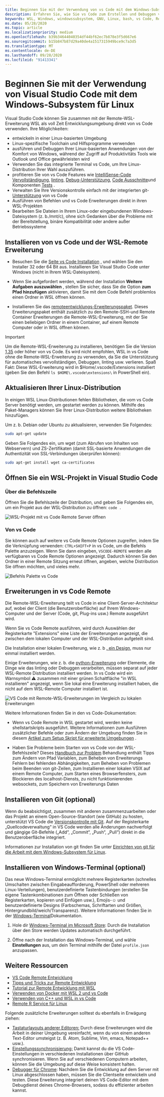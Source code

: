```yaml
---
title: Beginnen Sie mit der Verwendung von vs Code mit dem Windows-Subsystem für Linux
description: Erfahren Sie, wie Sie vs Code zum Erstellen und Debuggen von Code mithilfe des Windows-Subsystems für Linux einrichten.
keywords: WSL, Windows, windowssubsystem, GNU, Linux, bash, vs Code, Remote Extension, Debug, Path, Visual Studio
ms.date: 05/28/2020
ms.topic: article
ms.localizationpriority: medium
ms.openlocfilehash: b39b34644040354df44bf62ec7b878e3f5d667e6
ms.sourcegitcommit: b15b847b87d29a40de4a1517315949bce9c7a3d5
ms.translationtype: MT
ms.contentlocale: de-DE
ms.lasthandoff: 09/28/2020
ms.locfileid: "91413341"
---
```

# <a name="get-started-using-visual-studio-code-with-windows-subsystem-for-linux"></a>Beginnen Sie mit der Verwendung von Visual Studio Code mit dem Windows-Subsystem für Linux

Visual Studio Code können Sie zusammen mit der Remote-WSL-Erweiterung WSL als voll Zeit Entwicklungsumgebung direkt von vs Code verwenden. Ihre Möglichkeiten:

* entwickeln in einer Linux-basierten Umgebung
* Linux-spezifische Toolchain und Hilfsprogramme verwenden
* ausführen und Debuggen Ihrer Linux-basierten Anwendungen von der Komfort von Windows, während der Zugriff auf Produktivitäts Tools wie Outlook und Office gewährleisten wird
* Verwenden Sie das integrierte Terminal vs Code, um Ihre Linux-Distribution Ihrer Wahl auszuführen.
* profitieren Sie von vs Code Features wie [IntelliSense-Code Vervollständigung](https://code.visualstudio.com/docs/editor/intellisense), [linting](https://code.visualstudio.com/docs/python/linting), [Debug-Unterstützung](https://code.visualstudio.com/docs/nodejs/nodejs-debugging), [Code Ausschnitte](https://code.visualstudio.com/docs/editor/userdefinedsnippets)und Komponenten [Tests](https://code.visualstudio.com/docs/python/testing) .
* Verwalten Sie Ihre Versionskontrolle einfach mit der integrierten git- [Unterstützung](https://code.visualstudio.com/docs/editor/versioncontrol#_git-support) von vs Code
* Ausführen von Befehlen und vs Code Erweiterungen direkt in ihren WSL-Projekten
* Bearbeiten Sie Dateien in Ihrem Linux-oder eingebundenen Windows-Dateisystem (z. b./mnt/c), ohne sich Gedanken über die Probleme mit der Bereitstellung, binäre Kompatibilität oder andere außer Betriebssysteme

## <a name="install-vs-code-and-the-remote-wsl-extension"></a>Installieren von vs Code und der WSL-Remote Erweiterung

* Besuchen Sie die [Seite vs Code Installation](https://code.visualstudio.com/download) , und wählen Sie den Installer 32 oder 64 Bit aus. Installieren Sie Visual Studio Code unter Windows (nicht in Ihrem WSL-Dateisystem).

* Wenn Sie aufgefordert werden, während der Installation **Weitere Aufgaben auszuwählen** , stellen Sie sicher, dass Sie die Option **zum Pfad hinzufügen** aktivieren, damit Sie mit dem Code Befehl problemlos einen Ordner in WSL öffnen können.

* Installieren Sie das [remoteentwicklungs-Erweiterungspaket](https://marketplace.visualstudio.com/items?itemName=ms-vscode-remote.vscode-remote-extensionpack). Dieses Erweiterungspaket enthält zusätzlich zu den Remote-SSH-und Remote Container Erweiterungen die Remote-WSL-Erweiterung, mit der Sie einen beliebigen Ordner in einem Container, auf einem Remote Computer oder in WSL öffnen können.

> [!IMPORTANT]
> Um die Remote-WSL-Erweiterung zu installieren, benötigen Sie die Version [1,35](https://code.visualstudio.com/updates/v1_35) oder höher von vs Code. Es wird nicht empfohlen, WSL in vs Code ohne die Remote-WSL-Erweiterung zu verwenden, da Sie die Unterstützung für automatisches vervollständigen, Debuggen, linting usw. verlieren. Spaß Fakt: Diese WSL-Erweiterung wird in $Home/.vscode/Extensions installiert (geben Sie den Befehl `ls $HOME\.vscode\extensions\` in PowerShell ein).

## <a name="update-your-linux-distribution"></a>Aktualisieren Ihrer Linux-Distribution

In einigen WSL Linux-Distributionen fehlen Bibliotheken, die vom vs Code Server benötigt werden, um gestartet werden zu können. Mithilfe des Paket-Managers können Sie Ihrer Linux-Distribution weitere Bibliotheken hinzufügen.

Um z. b. Debian oder Ubuntu zu aktualisieren, verwenden Sie Folgendes:

```bash
sudo apt-get update
```

Geben Sie Folgendes ein, um wget (zum Abrufen von Inhalten von Webservern) und ZS-Zertifikaten (damit SSL-basierte Anwendungen die Authentizität von SSL-Verbindungen überprüfen können):

```bash
sudo apt-get install wget ca-certificates
```

## <a name="open-a-wsl-project-in-visual-studio-code"></a>Öffnen Sie ein WSL-Projekt in Visual Studio Code

### <a name="from-the-command-line"></a>Über die Befehlszeile

Öffnen Sie die Befehlszeile der Distribution, und geben Sie Folgendes ein, um ein Projekt aus der WSL-Distribution zu öffnen: `code .`

![WSL-Projekt mit vs Code Remote Server öffnen](../media/wsl-open-vs-code.gif)

### <a name="from-vs-code"></a>Von vs Code

Sie können auch auf weitere vs Code Remote Optionen zugreifen, indem Sie die Verknüpfung verwenden: `CTRL+SHIFT+P` in vs Code, um die Befehls Palette anzuzeigen. Wenn Sie dann eingeben, `VSCODE-REMOTE` werden alle verfügbaren vs Code Remote Optionen angezeigt. Dadurch können Sie den Ordner in einer Remote Sitzung erneut öffnen, angeben, welche Distribution Sie öffnen möchten, und vieles mehr.

![Befehls Palette vs Code](../media/vscode-remote-command-palette.png)

## <a name="extensions-inside-of-vs-code-remote"></a>Erweiterungen in vs Code Remote

Die Remote-WSL-Erweiterung teilt vs Code in eine Client-Server-Architektur auf, wobei der Client (die Benutzeroberfläche) auf Ihrem Windows-Computer und der Server (Code, git, Plug-ins usw.) Remote ausgeführt wird.

Wenn Sie vs Code Remote ausführen, wird durch Auswählen der Registerkarte "Extensions" eine Liste der Erweiterungen angezeigt, die zwischen dem lokalen Computer und der WSL-Distribution aufgeteilt sind.

Die Installation einer lokalen Erweiterung, wie z. b [. ein Design](https://marketplace.visualstudio.com/search?target=VSCode&category=Themes&sortBy=Installs), muss nur einmal installiert werden.

Einige Erweiterungen, wie z. b. die [python-Erweiterung](https://marketplace.visualstudio.com/items?itemName=ms-python.python) oder Elemente, die Dinge wie das linting oder Debuggen verarbeiten, müssen separat auf jeder WSL-Remote Distribution installiert werden. In vs Code wird ein Warnsymbol ⚠ zusammen mit einer grünen Schaltfläche "in WSL installieren" angezeigt, wenn Sie lokal eine Erweiterung installiert haben, die nicht auf dem WSL-Remote Computer installiert ist.

![VS Code mit Remote-WSL-Erweiterungen im Vergleich zu lokalen Erweiterungen](../media/vscode-remote-wsl-extensions.png)

Weitere Informationen finden Sie in den vs Code-Dokumentation:

* Wenn vs Code Remote in WSL gestartet wird, werden keine shellstartskripts ausgeführt. Weitere Informationen zum Ausführen zusätzlicher Befehle oder zum Ändern der Umgebung finden Sie in diesem [Artikel zum Setup Skript für erweiterte Umgebungen](https://code.visualstudio.com/docs/remote/wsl#_advanced-environment-setup-script) .

* Haben Sie Probleme beim Starten von vs Code von der WSL-Befehlszeile? Dieses [Handbuch zur Problem](https://code.visualstudio.com/docs/remote/troubleshooting#_fixing-problems-with-the-code-command-not-working) Behandlung enthält Tipps zum Ändern von Pfad Variablen, zum Beheben von Erweiterungs Fehlern bei fehlenden Abhängigkeiten, zum Beheben von Problemen beim Beenden von git-Zeilen, zum Installieren einer lokalen VSIX auf einem Remote Computer, zum Starten eines Browserfensters, zum Blockieren des localhost-Diensts, zu nicht funktionierenden websockets, zum Speichern von Erweiterungs Daten

## <a name="install-git-optional"></a>Installieren von Git (optional)

Wenn du beabsichtigst, zusammen mit anderen zusammenzuarbeiten oder das Projekt an einem Open-Source-Standort (wie GitHub) zu hosten, unterstützt VS Code die [Versionskontrolle mit Git](https://code.visualstudio.com/docs/editor/versioncontrol#_git-support). Auf der Registerkarte „Quellcodeverwaltung“ in VS Code werden alle Änderungen nachverfolgt und gängige Git-Befehle („Add“, „Commit“, „Push“, „Pull“) direkt in die Benutzeroberfläche integriert.

Informationen zur Installation von git finden Sie unter [Einrichten von git für die Arbeit mit dem Windows-Subsystem für Linux](./wsl-git.md).

## <a name="install-windows-terminal-optional"></a>Installieren von Windows-Terminal (optional)

Das neue Windows-Terminal ermöglicht mehrere Registerkarten (schnelles Umschalten zwischen Eingabeaufforderung, PowerShell oder mehreren Linux-Verteilungen), benutzerdefinierte Tastenbindungen (erstellen Sie eigene Tastenkombinationen zum Öffnen oder Schließen von Registerkarten, kopieren und Einfügen usw.), Emojis-☺ und benutzerdefinierte Designs (Farbschemas, Schriftarten und Größen, Hintergrundbild/weich/Transparenz). Weitere Informationen finden Sie in der [Windows-Terminal](/windows/terminal)Dokumentation.

1. Hole dir [Windows-Terminal im Microsoft Store](https://www.microsoft.com/store/apps/9n0dx20hk701): Durch die Installation über den Store werden Updates automatisch durchgeführt.

2. Öffne nach der Installation das Windows-Terminal, und wähle **Einstellungen** aus, um dein Terminal mithilfe der Datei `profile.json` anzupassen.

## <a name="additional-resources"></a>Weitere Ressourcen

* [VS Code Remote Entwicklung](https://code.visualstudio.com/docs/remote/remote-overview)
* [Tipps und Tricks zur Remote Entwicklung](https://code.visualstudio.com/docs/remote/troubleshooting)
* [Tutorial zur Remote Entwicklung mit WSL](https://code.visualstudio.com/remote-tutorials/wsl/getting-started)
* [Verwenden von Docker mit WSL 2 und vs Code](https://code.visualstudio.com/blogs/2020/03/02/docker-in-wsl2)
* [Verwenden von C++ und WSL in vs Code](https://code.visualstudio.com/docs/cpp/config-wsl)
* [Remote R Service für Linux](/visualstudio/rtvs/setting-up-remote-r-service-on-linux)

Folgende zusätzliche Erweiterungen solltest du ebenfalls in Erwägung ziehen:

* [Tastaturlayouts anderer Editoren:](https://marketplace.visualstudio.com/search?target=VSCode&category=Keymaps&sortBy=Downloads) Durch diese Erweiterungen wird die Arbeit in deiner Umgebung vereinfacht, wenn du von einem anderen Text-Editor umsteigst (z. B. Atom, Sublime, Vim, emacs, Notepad++ usw.).
* [Einstellungssynchronisierung:](https://marketplace.visualstudio.com/items?itemName=Shan.code-settings-sync) Damit kannst du die VS Code-Einstellungen in verschiedenen Installationen über GitHub synchronisieren. Wenn Sie auf verschiedenen Computern arbeiten, können Sie die Umgebung auf diese Weise konsistent halten.
* [Debugger für Chrome](https://code.visualstudio.com/blogs/2016/02/23/introducing-chrome-debugger-for-vs-code): Nachdem Sie die Entwicklung auf dem Server mit Linux abgeschlossen haben, müssen Sie die Clientseite entwickeln und testen. Diese Erweiterung integriert deinen VS Code-Editor mit dem Debugdienst deines Chrome-Browsers, sodass du effizienter arbeiten kannst.
